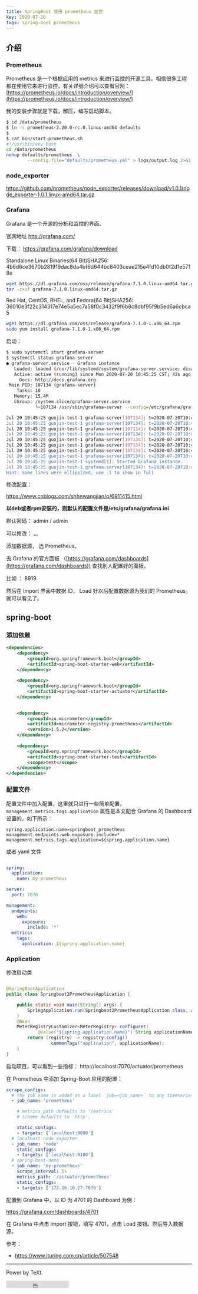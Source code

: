 ```yaml
---
title: SpringBoot 使用 prometheus 监控
key: 2020-07-20
tags: spring-boot prometheus
---
```



## 介绍

### Prometheus 

Prometheus 是一个根据应用的 metrics 来进行监控的开源工具。相信很多工程都在使用它来进行监控，有关详细介绍可以查看官网： [https://prometheus.io/docs/introduction/overview/](https://prometheus.io/docs/introduction/overview/)


<!--more-->


我的安装步骤就是下载，解压，编写启动脚本。

```bash
$ cd /data/prometheus
$ ln -s prometheus-2.20.0-rc.0.linux-amd64 defaults
$
$ cat bin/start-prometheus.sh
#!/usr/bin/env bash
cd /data/prometheus
nohup defaults/prometheus  \
        --config.file="defaults/prometheus.yml" > logs/output.log 2>&1 &

```

### node_exporter

https://github.com/prometheus/node_exporter/releases/download/v1.0.1/node_exporter-1.0.1.linux-amd64.tar.gz



### Grafana

Grafana 是一个开源的分析和监控的界面。

官网地址 [htts://grafana.com/](https://grafana.com)

下载： https://grafana.com/grafana/download


Standalone Linux Binaries(64 Bit)SHA256: 4b6d6ce3670b281919dac8da4bf6d644bc8403ceae215e4fd10db0f2d1e5718e

```bash 
wget https://dl.grafana.com/oss/release/grafana-7.1.0.linux-amd64.tar.gz
tar -zxvf grafana-7.1.0.linux-amd64.tar.gz
```

Red Hat, CentOS, RHEL, and Fedora(64 Bit)SHA256: 36010e3f22c314317e74e5a5ec7a58f0c3432f9f6b8c8dbf95f9b5ed6a6cbca5

```bash 
wget https://dl.grafana.com/oss/release/grafana-7.1.0-1.x86_64.rpm
sudo yum install grafana-7.1.0-1.x86_64.rpm
```

启动：

```bash
$ sudo systemctl start grafana-server
$ systemctl status grafana-server
● grafana-server.service - Grafana instance
   Loaded: loaded (/usr/lib/systemd/system/grafana-server.service; disabled; vendor preset: disabled)
   Active: active (running) since Mon 2020-07-20 10:45:25 CST; 42s ago
     Docs: http://docs.grafana.org
 Main PID: 107134 (grafana-server)
    Tasks: 10
   Memory: 15.4M
   CGroup: /system.slice/grafana-server.service
           └─107134 /usr/sbin/grafana-server --config=/etc/grafana/grafana.ini --pidfile...

Jul 20 10:45:25 guojin-test-1 grafana-server[107134]: t=2020-07-20T10:45:25+0800 lvl=in..."
Jul 20 10:45:25 guojin-test-1 grafana-server[107134]: t=2020-07-20T10:45:25+0800 lvl=in..."
Jul 20 10:45:25 guojin-test-1 grafana-server[107134]: t=2020-07-20T10:45:25+0800 lvl=in..."
Jul 20 10:45:25 guojin-test-1 grafana-server[107134]: t=2020-07-20T10:45:25+0800 lvl=in..."
Jul 20 10:45:25 guojin-test-1 grafana-server[107134]: t=2020-07-20T10:45:25+0800 lvl=in...n
Jul 20 10:45:25 guojin-test-1 grafana-server[107134]: t=2020-07-20T10:45:25+0800 lvl=in...s
Jul 20 10:45:25 guojin-test-1 grafana-server[107134]: t=2020-07-20T10:45:25+0800 lvl=in..."
Jul 20 10:45:25 guojin-test-1 grafana-server[107134]: t=2020-07-20T10:45:25+0800 lvl=in...s
Jul 20 10:45:25 guojin-test-1 systemd[1]: Started Grafana instance.
Jul 20 10:45:25 guojin-test-1 grafana-server[107134]: t=2020-07-20T10:45:25+0800 lvl=in...=
Hint: Some lines were ellipsized, use -l to show in full
```

修改配置：

https://www.cnblogs.com/shhnwangjian/p/6911415.html

**以deb或者rpm安装的，则默认的配置文件是/etc/grafana/grafana.ini**

默认密码： admin / admin 

可以修改： [...](Mima2016)


添加数据源， 选 Prometheus。

去 Grafana 的官方面板 （[https://grafana.com/dashboards](https://grafana.com/dashboards)) 查找别人配置好的面板。


比如 ： 8919

然后在 Import 界面中数据 ID， Load 好以后配置数据源为我们的 Prometheus。就可以看见了。



## spring-boot

### 添加依赖

```xml
<dependencies>
    <dependency>
        <groupId>org.springframework.boot</groupId>
        <artifactId>spring-boot-starter-web</artifactId>
    </dependency>
	
    <dependency>
        <groupId>org.springframework.boot</groupId>
        <artifactId>spring-boot-starter-actuator</artifactId>
    </dependency>
	

    <dependency>
        <groupId>io.micrometer</groupId>
        <artifactId>micrometer-registry-prometheus</artifactId>
        <version>1.5.2</version>
    </dependency>
	
	<dependency>
        <groupId>org.springframework.boot</groupId>
        <artifactId>spring-boot-starter-test</artifactId>
        <scope>test</scope>
    </dependency>
</dependencies>
```



### 配置文件

配置文件中加入配置，这里就只进行一些简单配置，`management.metrics.tags.application` 属性是本文配合 Grafana 的 Dashboard 设置的，如下所示：

```properties
spring.application.name=springboot_prometheus
management.endpoints.web.exposure.include=*
management.metrics.tags.application=${spring.application.name}
```

或者 yaml 文件

```yml

spring:
  application:
    name: my-prometheus

server:
  port: 7070

management:
  endpoints:
    web:
      exposure:
        include: '*'
  metrics:
    tags:
      application: ${spring.application.name}
```


### Application

修改启动类

```java

@SpringBootApplication 
public class Springboot2PrometheusApplication {

	public static void main(String[] args) {
		SpringApplication.run(Springboot2PrometheusApplication.class, args);
	}
	@Bean
	MeterRegistryCustomizer<MeterRegistry> configurer(
			@Value("${spring.application.name}") String applicationName) {
		return (registry) -> registry.config()
		        .commonTags("application", applicationName);
	}
}

```

启动项目，可以看到一些指标： http://localhost:7070/actuator/prometheus 



在 Prometheus 中添加 Spring-Boot 应用的配置：

```yaml
scrape_configs:
  # The job name is added as a label `job=<job_name>` to any timeseries scraped from this config.
  - job_name: 'prometheus'

    # metrics_path defaults to '/metrics'
    # scheme defaults to 'http'.

    static_configs:
    - targets: ['localhost:9090']
  # localhost node_exporter
  - job_name: 'node'
    static_configs:
    - targets: ['localhost:9100']
  # spring-boot-demo
  - job_name: 'my-prometheus'
    scrape_interval: 5s
    metrics_path: '/actuator/prometheus'
    static_configs:
    - targets: ['172.16.16.27:7070']

```


配置到 Grafana 中，以 ID 为 4701 的 Dashboard 为例：

https://grafana.com/dashboards/4701


在 Grafana 中点击 import 按钮，填写 4701，点击 Load 按钮。然后导入数据源。





参考： 

- https://www.ituring.com.cn/article/507548
---

Power by TeXt.

<iframe src="https://ghbtns.com/github-btn.html?user=kitian616&repo=jekyll-TeXt-theme&type=star&count=true" frameborder="0" scrolling="0" width="170px" height="20px"></iframe>





